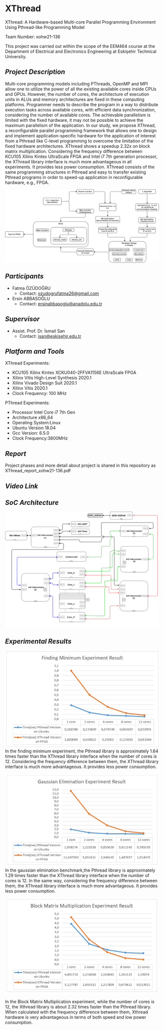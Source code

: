 # XThread
XThread: A Hardware-based Multi-core Parallel Programming Environment Using Pthread-like Programming Model	

Team Number: xohw21-136

This project was carried out within the scope of the EEM464 course at the Department of Electrical and Electronics Engineering at Eskişehir Technical University.

## **_Project Description_** ##
Multi-core programming models including PThreads, OpenMP and MPI allow one to utilize the power of all the existing available cores inside CPUs and GPUs. However, the number of cores, the architecture of execution units in ALUs and memory architectures are fixed in these computing platforms. Programmer needs to describe the program in a way to distribute execution tasks across available cores, with efficient data synchronization, considering the number of available cores. The achievable parallelism is limited with the fixed hardware, it may not be possible to achieve the maximum parallelism of the application.  In our study, we propose XThread, a reconfigurable parallel programming framework that allows one to design and implement application-specific hardware for the application of interest from a Pthread like C-level programming to overcome the limitation of the fixed hardware architectures. XThread shows a speedup 2.32x on block matrix multiplication. Considering the frequency difference between KCU105 Xilinx Kintex UltraScale FPGA and Intel i7 7th generation processor, the XThread library interface is much more advantageous in all experiments. It provides less power consumption. XThread consists of the same programming structures in Pthread and easy to transfer existing Pthread programs in order to speed-up application in reconfigurable hardware, e.g., FPGA.

![](XThread%20Experiments%20on%20KCU105/Images/1.png)

## **_Participants_** ##
- Fatma ÖZÜDOĞRU
  - Contact: ozudogrufatma26@gmail.com
- Ersin ABBASOĞLU
  - Contact: ersinabbasoglu@anadolu.edu.tr
## **_Supervisor_** ##
 - Assist. Prof. Dr. İsmail San
    - Contact: isan@eskisehir.edu.tr
## **_Platform and Tools_** ##
XThread Experiments:
- KCU105 Xilinx Kintex XCKU040-2FFVA1156E UltraScale FPGA
- Xilinx Vitis High-Level Synthesis 2020.1
- Xilinx Vivado Design Suit 2020.1
- Xilinx Vitis 2020.1
- Clock Frequency: 100 MHz

PThread Experiments:
- Processor	Intel Core i7 7th Gen
- Architecture	x86_64
- Operating System:Linux 
- Ubuntu Version	18.04
- Gcc Version:	6.5.0 
- Clock Frequency:3800MHz


## **_Report_** ##
Project phases and more detail about project is shared in this repository as XThread_report_xohw21-136.pdf
## **_Video Link_** ##

## **_SoC Architecture_** ##

![](XThread%20Experiments%20on%20KCU105/Images/5.png)

## **_Experimental Results_** ##
![](XThread%20Experiments%20on%20KCU105/Images/2.png)
In the finding minimum experiment, the Pthread library is approximately 1.64 times faster than the XThread library interface when the number of cores is 12. Considering the frequency difference between them, the XThread library interface is much more advantageous. It provides less power consumption.

![](XThread%20Experiments%20on%20KCU105/Images/3.PNG)
In the gaussian elimination benchmark,the Pthread library is approximately 1.29 times faster than the XThread library interface when the number of cores is 12. In the same way, considering the frequency difference between them, the XThread library interface  is much more advantageous. It provides less power consumption.

![](XThread%20Experiments%20on%20KCU105/Images/4.PNG)

In the Block Matrix Multiplication experiment, while the number of cores is 12, the Xthread library is about 2.32 times faster than the Pthread library. When calculated with the frequency difference between them, Xthread hardware is very advantageous in terms of both speed and low power consumption.

